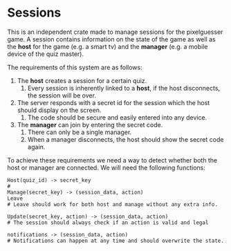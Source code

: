 # Sessions

This is an independent crate made to manage sessions for the pixelguesser game.
A session contains information on the state of the game as well as the **host** for the game 
(e.g. a smart tv) and the **manager** (e.g. a mobile device of the quiz master).

The requirements of this system are as follows:
1) The **host** creates a session for a certain quiz.
   1) Every session is inherently linked to a **host**, if the host disconnects, the session will be over.
2) The server responds with a secret id for the session which the host should display on the screen.
   1) The code should be secure and easily entered into any device.
3) The **manager** can join by entering the secret code.
   1) There can only be a single manager.
   2) When a manager disconnects, the host should show the secret code again.

To achieve these requirements we need a way to detect whether both the host or manager are connected.
We will need the following functions:

    Host(quiz_id) -> secret_key
    # 
    Manage(secret_key) -> (session_data, action)
    Leave
    # Leave should work for both host and manage without any extra info.

    Update(secret_key, action) -> (session_data, action)
    # The session should always check if an action is valid and legal

    notifications -> (session_data, action)
    # Notifications can happen at any time and should overwrite the state.



